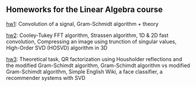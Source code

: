 ## Homeworks for the Linear Algebra course

[hw1](hw1.ipynb): Convolution of a signal, Gram-Schmidt algorithm + theory   

[hw2](hw2.ipynb): Cooley-Tukey FFT algorithm, Strassen algorithm, 1D & 2D fast convolution, Compressing an image using trunction of singular values, High-Order SVD (HOSVD) algorithm in 3D

[hw3](hw3.ipynb): Theoretical task, QR factorization using Housholder reflections and the modified Gram-Schimdt algorithm, Gram-Schimdt algorithm vs modified Gram-Schimdt algorithm, Simple English Wiki, a face classifier, a recommender systems with SVD
